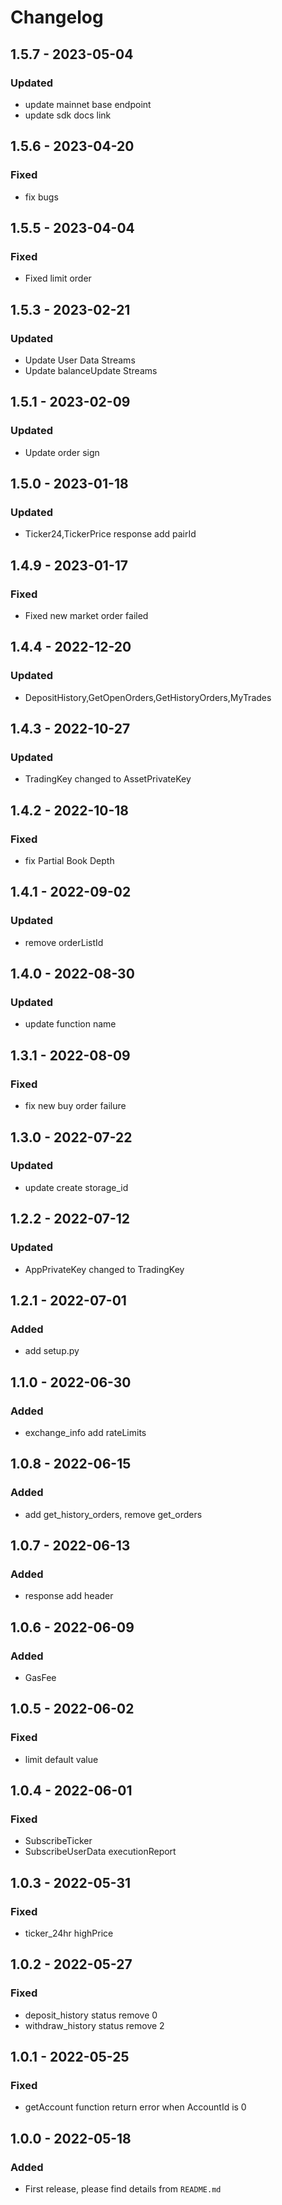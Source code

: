 # Changelog

## 1.5.7 - 2023-05-04
### Updated
- update mainnet base endpoint
- update sdk docs link


## 1.5.6 - 2023-04-20
### Fixed
- fix bugs


## 1.5.5 - 2023-04-04
### Fixed
- Fixed limit order


## 1.5.3 - 2023-02-21
### Updated
- Update User Data Streams
- Update balanceUpdate Streams


## 1.5.1 - 2023-02-09
### Updated
- Update order sign


## 1.5.0 - 2023-01-18
### Updated
- Ticker24,TickerPrice response add pairId


## 1.4.9 - 2023-01-17
### Fixed
- Fixed new market order failed


## 1.4.4 - 2022-12-20
### Updated
- DepositHistory,GetOpenOrders,GetHistoryOrders,MyTrades


## 1.4.3 - 2022-10-27
### Updated
- TradingKey changed to AssetPrivateKey


## 1.4.2 - 2022-10-18
### Fixed
- fix Partial Book Depth


## 1.4.1 - 2022-09-02
### Updated
- remove orderListId


## 1.4.0 - 2022-08-30
### Updated
- update function name


## 1.3.1 - 2022-08-09
### Fixed
- fix new buy order failure


## 1.3.0 - 2022-07-22
### Updated
- update create storage_id


## 1.2.2 - 2022-07-12
### Updated
- AppPrivateKey changed to TradingKey


## 1.2.1 - 2022-07-01
### Added
- add setup.py


## 1.1.0 - 2022-06-30
### Added
- exchange_info add rateLimits


## 1.0.8 - 2022-06-15
### Added
- add get_history_orders, remove get_orders


## 1.0.7 - 2022-06-13
### Added
- response add header


## 1.0.6 - 2022-06-09
### Added
- GasFee


## 1.0.5 - 2022-06-02
### Fixed
- limit default value


## 1.0.4 - 2022-06-01
### Fixed
- SubscribeTicker
- SubscribeUserData executionReport


## 1.0.3 - 2022-05-31
### Fixed
- ticker_24hr highPrice


## 1.0.2 - 2022-05-27
### Fixed
- deposit_history status remove 0
- withdraw_history status remove 2


## 1.0.1 - 2022-05-25
### Fixed
- getAccount function return error when AccountId is 0


## 1.0.0 - 2022-05-18
### Added
- First release, please find details from `README.md`

